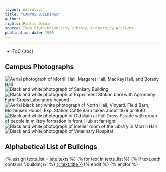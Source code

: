 ```yaml
---
layout: narrative
title: "CAMPUS BUILDINGS"
author:
rights: Public Domain
source: Iowa State University Library, University Archives
publication-date: 1980 
---
```


---
* ToC
{:toc}

## Campus Photographs
<img src="{{ site.baseurl }}/assets/buildings-chapt-1.JPG" alt="Aerial photograph of Morrill Hall, Margaret Hall, MacKay Hall, and Botany Hall" style="margin: auto">
<img src="{{ site.baseurl }}/assets/buildings-chapt-2.JPG" alt="Black and white photograph of Sanitary Building" style="margin: auto">
<img src="{{ site.baseurl }}/assets/buildings-chapt-3.JPG" alt="Black and white photograph of Experiment Station barn with Agronomy Farm Crops Laboratory beyond" style="margin: auto">
<img src="{{ site.baseurl }}/assets/buildings-chapt-4.JPG" alt="Aerial black and white photograph of North Hall, Vinyard, Field Barn, Mortensen House, Exp. Station Cattle Barn taken about 1889 or 1890" style="margin: auto">
<img src="{{ site.baseurl }}/assets/buildings-chapt-5.JPG" alt="Black and white photograph of Old Main at Full Dress Parade with group of people in military formation in front. Hub at far right" style="margin: auto">
<img src="{{ site.baseurl }}/assets/buildings-chapt-6.JPG" alt="Black and white photograph of interier room of the Library in Morrill Hall" style="margin: auto">
<img src="{{ site.baseurl }}/assets/buildings-chapt-7.JPG" alt="Black and white photograph of Veterinary Hospital" style="margin: auto">


## Alphabetical List of Buildings
<div class="buildings-toc">
    {% assign texts_list = site.texts %}
    {% for text in texts_list %}
      {% if text.path contains '/buildings/' %}
      <a class="sidebar-nav-item{% if page.url == text.url %} active{% endif %}" href="{{ text.url | relative_url }}">{{ text.title }}</a>
      {% endif %}
    {% endfor %}
    </div>